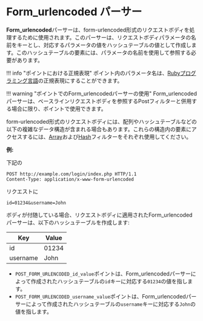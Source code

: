 [link-ruby]:                        http://ruby-doc.org/core-2.6.1/doc/regexp_rdoc.html
[link-formurlencoded-array]:        array.md#the-example-of-using-the-form_urlencoded-parser-and-the-array-filter
[link-formurlencoded-hash]:         hash.md#the-example-of-using-the-form_urlencoded-parser-with-the-hash-filter

# Form_urlencoded パーサー

**Form_urlencoded**パーサーは、form-urlencoded形式のリクエストボディを処理するために使用されます。このパーサーは、リクエストボディパラメータの名前をキーとし、対応するパラメータの値をハッシュテーブルの値として作成します。このハッシュテーブルの要素には、パラメータの名前を使用して参照する必要があります。

!!! info "ポイントにおける正規表現"
    ポイント内のパラメータ名は、[Rubyプログラミング言語][link-ruby]の正規表現にすることができます。

!!! warning "ポイントでのForm_urlencodedパーサーの使用"
    Form_urlencodedパーサーは、ベースラインリクエストボディを参照するPostフィルターと併用する場合に限り、ポイントで使用できます。

form-urlencoded形式のリクエストボディには、配列やハッシュテーブルなどの以下の複雑なデータ構造が含まれる場合もあります。これらの構造内の要素にアクセスするには、[Array][link-formurlencoded-array]および[Hash][link-formurlencoded-hash]フィルターをそれぞれ使用してください。

**例:**

下記の

```
POST http://example.com/login/index.php HTTP/1.1
Content-Type: application/x-www-form-urlencoded
```

リクエストに

```
id=01234&username=John
```

ボディが付随している場合、リクエストボディに適用されたForm_urlencodedパーサーは、以下のハッシュテーブルを作成します:

| Key      | Value    |
|----------|----------|
| id       | 01234    |
| username | John     |

* `POST_FORM_URLENCODED_id_value`ポイントは、Form_urlencodedパーサーによって作成されたハッシュテーブルの`id`キーに対応する`01234`の値を指します。
* `POST_FORM_URLENCODED_username_value`ポイントは、Form_urlencodedパーサーによって作成されたハッシュテーブルの`username`キーに対応する`John`の値を指します。